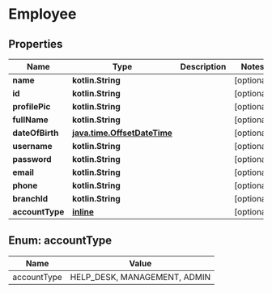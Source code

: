 
# Employee

## Properties
Name | Type | Description | Notes
------------ | ------------- | ------------- | -------------
**name** | **kotlin.String** |  |  [optional]
**id** | **kotlin.String** |  |  [optional]
**profilePic** | **kotlin.String** |  |  [optional]
**fullName** | **kotlin.String** |  |  [optional]
**dateOfBirth** | [**java.time.OffsetDateTime**](java.time.OffsetDateTime.md) |  |  [optional]
**username** | **kotlin.String** |  |  [optional]
**password** | **kotlin.String** |  |  [optional]
**email** | **kotlin.String** |  |  [optional]
**phone** | **kotlin.String** |  |  [optional]
**branchId** | **kotlin.String** |  |  [optional]
**accountType** | [**inline**](#AccountType) |  |  [optional]


<a name="AccountType"></a>
## Enum: accountType
Name | Value
---- | -----
accountType | HELP_DESK, MANAGEMENT, ADMIN



